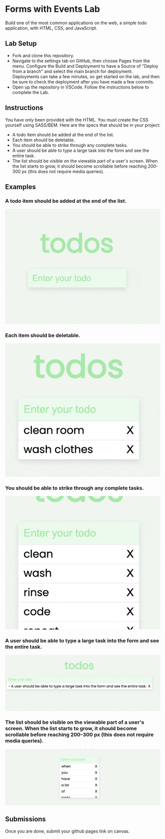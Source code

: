 # Forms with Events Lab

Build one of the most common applications on the web, a simple todo application, with HTML, CSS, and JavaScript.

## Lab Setup

- Fork and clone this repository.
- Navigate to the settings tab on GitHub, then choose Pages from the menu. Configure the Build and Deployment to have a Source of "Deploy from a branch" and select the main branch for deployment. Deployments can take a few minutes, so get started on the lab, and then be sure to check the deployment after you have made a few commits.
- Open up the repository in VSCode. Follow the instructions below to complete the Lab.

## Instructions

You have only been provided with the HTML. You must create the CSS yourself using SASS/BEM. Here are the specs that should be in your project:

- A todo item should be added at the end of the list.
- Each item should be deletable.
- You should be able to strike through any complete tasks.
- A user should be able to type a large task into the form and see the entire task.
- The list should be visible on the viewable part of a user's screen. When the list starts to grow, it should become scrollable before reaching 200-300 px (this does not require media queries).

## Examples

### A todo item should be added at the end of the list.
![added at end of list](examples/todo_1.gif)

### Each item should be deletable.
![added at end of list](examples/todo_2.gif)

### You should be able to strike through any complete tasks.
![added at end of list](examples/todo_3.gif)

### A user should be able to type a large task into the form and see the entire task.
![added at end of list](examples/todo_4.gif)

### The list should be visible on the viewable part of a user's screen. When the list starts to grow, it should become scrollable before reaching 200-300 px (this does not require media queries).
![added at end of list](examples/todo_5.gif)



## Submissions

Once you are done, submit your github pages link on canvas. 
